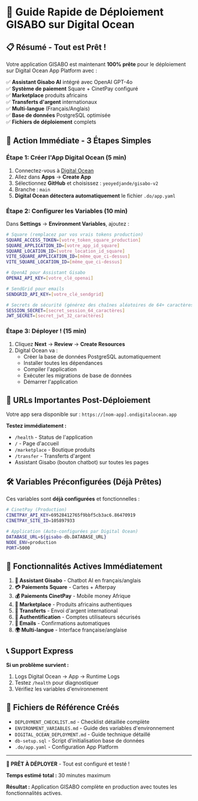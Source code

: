 # 🚀 Guide Rapide de Déploiement GISABO sur Digital Ocean

## 📋 Résumé - Tout est Prêt !

Votre application GISABO est maintenant **100% prête** pour le déploiement sur Digital Ocean App Platform avec :

✅ **Assistant Gisabo AI** intégré avec OpenAI GPT-4o  
✅ **Système de paiement** Square + CinetPay configuré  
✅ **Marketplace** produits africains  
✅ **Transferts d'argent** internationaux  
✅ **Multi-langue** (Français/Anglais)  
✅ **Base de données** PostgreSQL optimisée  
✅ **Fichiers de déploiement** complets  

## 🎯 Action Immédiate - 3 Étapes Simples

### Étape 1: Créer l'App Digital Ocean (5 min)
1. Connectez-vous à [Digital Ocean](https://cloud.digitalocean.com)
2. Allez dans **Apps** → **Create App**
3. Sélectionnez **GitHub** et choisissez : `yeoyedjande/gisabo-v2`
4. Branche : `main`
5. **Digital Ocean détectera automatiquement** le fichier `.do/app.yaml`

### Étape 2: Configurer les Variables (10 min)
Dans **Settings** → **Environment Variables**, ajoutez :

```bash
# Square (remplacez par vos vrais tokens production)
SQUARE_ACCESS_TOKEN=[votre_token_square_production]
SQUARE_APPLICATION_ID=[votre_app_id_square]
SQUARE_LOCATION_ID=[votre_location_id_square]
VITE_SQUARE_APPLICATION_ID=[même_que_ci-dessus]
VITE_SQUARE_LOCATION_ID=[même_que_ci-dessus]

# OpenAI pour Assistant Gisabo
OPENAI_API_KEY=[votre_clé_openai]

# SendGrid pour emails
SENDGRID_API_KEY=[votre_clé_sendgrid]

# Secrets de sécurité (générez des chaînes aléatoires de 64+ caractères)
SESSION_SECRET=[secret_session_64_caractères]
JWT_SECRET=[secret_jwt_32_caractères]
```

### Étape 3: Déployer ! (15 min)
1. Cliquez **Next** → **Review** → **Create Resources**
2. Digital Ocean va :
   - Créer la base de données PostgreSQL automatiquement
   - Installer toutes les dépendances
   - Compiler l'application
   - Exécuter les migrations de base de données
   - Démarrer l'application

## 🔗 URLs Importantes Post-Déploiement

Votre app sera disponible sur : `https://[nom-app].ondigitalocean.app`

**Testez immédiatement :**
- `/health` - Status de l'application
- `/` - Page d'accueil
- `/marketplace` - Boutique produits
- `/transfer` - Transferts d'argent
- Assistant Gisabo (bouton chatbot) sur toutes les pages

## 🛠️ Variables Préconfigurées (Déjà Prêtes)

Ces variables sont **déjà configurées** et fonctionnelles :

```bash
# CinetPay (Production)
CINETPAY_API_KEY=69528412765f9bbf5cb3ac6.86470919
CINETPAY_SITE_ID=105897933

# Application (Auto-configurées par Digital Ocean)
DATABASE_URL=${gisabo-db.DATABASE_URL}
NODE_ENV=production
PORT=5000
```

## 🎉 Fonctionnalités Actives Immédiatement

1. **🤖 Assistant Gisabo** - Chatbot AI en français/anglais
2. **💳 Paiements Square** - Cartes + Afterpay
3. **💰 Paiements CinetPay** - Mobile money Afrique
4. **🛒 Marketplace** - Produits africains authentiques
5. **💸 Transferts** - Envoi d'argent international
6. **👥 Authentification** - Comptes utilisateurs sécurisés
7. **📧 Emails** - Confirmations automatiques
8. **🌍 Multi-langue** - Interface française/anglaise

## 📞 Support Express

**Si un problème survient :**
1. Logs Digital Ocean → App → Runtime Logs
2. Testez `/health` pour diagnostiquer
3. Vérifiez les variables d'environnement

## 📁 Fichiers de Référence Créés

- `DEPLOYMENT_CHECKLIST.md` - Checklist détaillée complète
- `ENVIRONMENT_VARIABLES.md` - Guide des variables d'environnement
- `DIGITAL_OCEAN_DEPLOYMENT.md` - Guide technique détaillé
- `db-setup.sql` - Script d'initialisation base de données
- `.do/app.yaml` - Configuration App Platform

---

**🚀 PRÊT À DÉPLOYER** - Tout est configuré et testé !

**Temps estimé total :** 30 minutes maximum

**Résultat :** Application GISABO complète en production avec toutes les fonctionnalités actives.